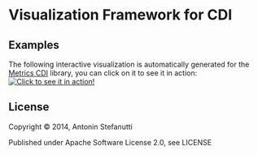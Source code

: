 # Visualization Framework for CDI

## Examples

The following interactive visualization is automatically generated for the [Metrics CDI](https://github.com/astefanutti/metrics-cdi) library, you can click on it to see it in action:
[![Click to see it in action!](https://raw.github.com/astefanutti/cdeye/gh-pages/metrics.png)](http://astefanutti.github.io/cdeye/test.html?example=metrics.json)

## License

Copyright © 2014, Antonin Stefanutti

Published under Apache Software License 2.0, see LICENSE
